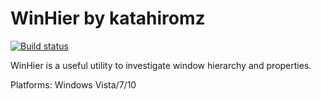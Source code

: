 # WinHier by katahiromz

[![Build status](https://ci.appveyor.com/api/projects/status/xg5jwi1noq7xx90i?svg=true)](https://ci.appveyor.com/project/katahiromz/winhier)

WinHier is a useful utility to investigate window hierarchy and properties.

Platforms: Windows Vista/7/10
